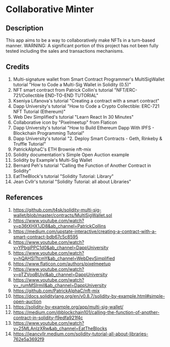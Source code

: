 # Collaborative Minter

## Description
This app aims to be a way to collaboratively make NFTs in a turn-based manner. WARNING: A significant portion of this project has not been fully tested including the sales and transactions mechanisms. 

## Credits
1. Multi-signature wallet from Smart Contract Programmer's MultiSigWallet tutorial "How to Code a Multi-Sig Wallet in Solidity (0.5)"
2. NFT smart contract from Patrick Collin's tutorial "NFT/ERC-721/Collectible END-TO-END TUTORIAL"
3. Kseniya Lifanova's tutorial "Creating a contract with a smart contract"
4. Dapp University's tutorial "How to Code a Crypto Collectible: ERC-721 NFT Tutorial (Ethereum)"
5. Web Dev Simplified's tutorial "Learn React In 30 Minutes"
6. Collaborative icon by "Pixelmeetup" from Flaticon
7. Dapp University's tutorial "How to Build Ethereum Dapp With IPFS - Blockchain Programming Tutorial"
8. Dapp University's tutorial "2. Deploy Smart Contracts - Geth, Rinkeby & Truffle Tutorial"
9. PatrickAlphaC's ETH Brownie nft-mix
10. Solidity documentation's Simple Open Auction example
11. Solidity by Example's Multi-Sig Wallet
12. Bernard Peh's tutorial "Calling the Function of Another Contract in Solidity"
13. EatTheBlock's tutorial "Solidity Tutorial: Library"
14. Jean Cvllr's tutorial "Solidity Tutorial: all about Libraries"

## References
1. https://github.com/t4sk/solidity-multi-sig-wallet/blob/master/contracts/MultiSigWallet.sol
2. https://www.youtube.com/watch?v=p36tXHX1JD8&ab_channel=PatrickCollins
3. https://medium.com/upstate-interactive/creating-a-contract-with-a-smart-contract-bdb67c5c8595
4. https://www.youtube.com/watch?v=YPbgjPPC1d0&ab_channel=DappUniversity
5. https://www.youtube.com/watch?v=hQAHSlTtcmY&ab_channel=WebDevSimplified
6. https://www.flaticon.com/authors/pixelmeetup
7. https://www.youtube.com/watch?v=pTZVoqBUjvI&ab_channel=DappUniversity
8. https://www.youtube.com/watch?v=_rumMSlrmiI&ab_channel=DappUniversity
9. https://github.com/PatrickAlphaC/nft-mix
10. https://docs.soliditylang.org/en/v0.8.7/solidity-by-example.html#simple-open-auction
11. https://solidity-by-example.org/app/multi-sig-wallet/
12. https://medium.com/@blockchain101/calling-the-function-of-another-contract-in-solidity-f9edfa921f4c
13. https://www.youtube.com/watch?v=25MLAnIzXRw&ab_channel=EatTheBlocks
14. https://jeancvllr.medium.com/solidity-tutorial-all-about-libraries-762e5a3692f9
